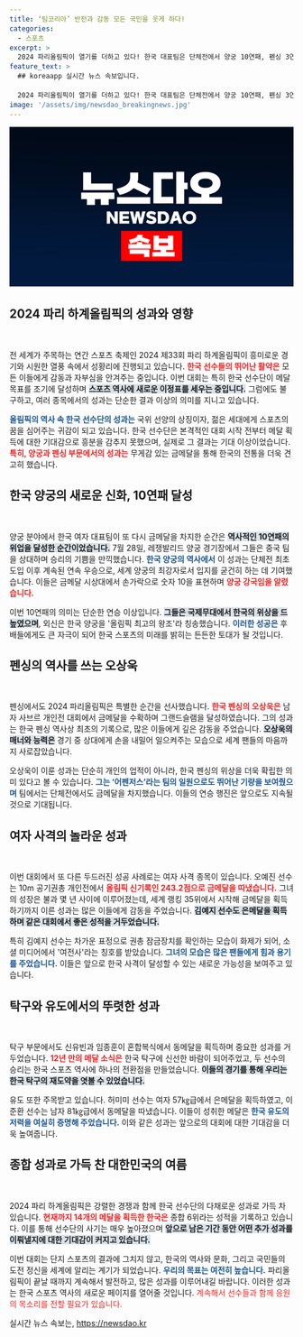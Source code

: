 ```yaml
---
title: ‘팀코리아’ 반전과 감동 모든 국민을 웃게 하다!
categories:
  - 스포츠
excerpt: >
  2024 파리올림픽이 열기를 더하고 있다! 한국 대표팀은 단체전에서 양궁 10연패, 펜싱 3연패를 달성하며 메달 소식을 연일 전해오고 있다. 태극전사들의 열정과 감동의 순간들을 놓치지 마세요!
feature_text: >
  ## koreaapp 실시간 뉴스 속보입니다.

  2024 파리올림픽이 열기를 더하고 있다! 한국 대표팀은 단체전에서 양궁 10연패, 펜싱 3연패를 달성하며 메달 소식을 연일 전해오고 있다. 태극전사들의 열정과 감동의 순간들을 놓치지 마세요!
image: '/assets/img/newsdao_breakingnews.jpg'
---
```


<p><img src="/assets/img/newsdao_breakingnews.jpg" alt="koreaapp 속보" /></p>

<h2 data-ke-size="size26">2024 파리 하계올림픽의 성과와 영향</h2>

<p data-ke-size="size16">&nbsp;</p>

<p>전 세계가 주목하는 연간 스포츠 축제인 2024 제33회 파리 하계올림픽이 흥미로운 경기와 시원한 열풍 속에서 성황리에 진행되고 있습니다. <b><span style="color: #ee2323;">한국 선수들의 뛰어난 활약은</span></b>  모든 이들에게 감동과 자부심을 안겨주는 중입니다. 이번 대회는 특히 한국 선수단이 메달 목표를 조기에 달성하며 <b><span style="background-color: #21538527;">스포츠 역사에 새로운 이정표를 세우는 중입니다.</span></b> 그럼에도 불구하고, 여러 종목에서의 성과는 단순한 결과 이상의 의미를 지니고 있습니다.</p>

<p><b><span style="color: #1a5490;">올림픽의 역사 속 한국 선수단의 성과는</span></b> 국위 선양의 상징이자, 젊은 세대에게 스포츠의 꿈을 심어주는 귀감이 되고 있습니다. 한국 선수단은 본격적인 대회 시작 전부터 메달 획득에 대한 기대감으로 흥분을 감추지 못했으며, 실제로 그 결과는 기대 이상이었습니다. <b><span style="color: #ee2323;">특히, 양궁과 펜싱 부문에서의 성과는</span></b> 무게감 있는 금메달을 통해 한국의 전통을 더욱 견고히 했습니다.</p>

<h2 data-ke-size="size26">한국 양궁의 새로운 신화, 10연패 달성</h2>

<p data-ke-size="size16">&nbsp;</p>

<p>양궁 분야에서 한국 여자 대표팀이 또 다시 금메달을 차지한 순간은 <b><span style="background-color: #21538527;">역사적인 10연패의 위업을 달성한 순간이었습니다.</span></b> 7월 28일, 레쟁발리드 양궁 경기장에서 그들은 중국 팀을 상대하며 승리의 기쁨을 만끽했습니다. <b><span style="color: #1a5490;">한국 양궁의 역사에서</span></b> 이 성과는 단체전 최초 도입 이후 계속된 연속 우승으로, 세계 양궁의 최강자로서 입지를 굳건히 하는 데 기여했습니다. 이들은 금메달 시상대에서 손가락으로 숫자 10을 표현하며 <b><span style="color: #ee2323;">양궁 강국임을 알렸습니다.</span></b></p>

<p>이번 10연패의 의미는 단순한 연승 이상입니다. <b><span style="background-color: #21538527;">그들은 국제무대에서 한국의 위상을 드높였으며</span></b>, 외신은 한국 양궁을 '올림픽 최고의 왕조'라 칭송했습니다. <b><span style="color: #1a5490;">이러한 성공은</span></b> 후배들에게도 큰 자극이 되어 한국 스포츠의 미래를 밝히는 든든한 토대가 될 것입니다.</p>

<h2 data-ke-size="size26">펜싱의 역사를 쓰는 오상욱</h2>

<p data-ke-size="size16">&nbsp;</p>

<p>펜싱에서도 2024 파리올림픽은 특별한 순간을 선사했습니다. <b><span style="color: #ee2323;">한국 펜싱의 오상욱은</span></b> 남자 사브르 개인전 대회에서 금메달을 수확하며 그랜드슬램을 달성하였습니다. 그의 성과는 한국 펜싱 역사상 최초의 기록으로, 많은 이들에게 깊은 감동을 주었습니다. <b><span style="background-color: #21538527;">오상욱의 매너와 능력은</span></b> 경기 중 상대에게 손을 내밀어 일으켜주는 모습으로 세계 팬들의 마음까지 사로잡았습니다. </p>

<p>오상욱이 이룬 성과는 단순히 개인의 업적이 아니라, 한국 펜싱의 위상을 더욱 확립한 의미 있다고 볼 수 있습니다. <b><span style="color: #1a5490;">그는 ‘어펜저스’라는 팀의 일원으로도 뛰어난 기량을 보여줬으며</span></b> 팀에서는 단체전에서도 금메달을 차지했습니다. 이들의 연승 행진은 앞으로도 지속될 것으로 기대됩니다.</p>

<h2 data-ke-size="size26">여자 사격의 놀라운 성과</h2>

<p data-ke-size="size16">&nbsp;</p>

<p>이번 대회에서 또 다른 두드러진 성공 사례로는 여자 사격 종목이 있습니다. 오예진 선수는 10m 공기권총 개인전에서 <b><span style="color: #ee2323;">올림픽 신기록인 243.2점으로 금메달을 따냈습니다.</span></b> 그녀의 성장은 불과 몇 년 사이에 이루어졌는데, 세계 랭킹 35위에서 시작해 금메달을 획득하기까지 이른 성과는 많은 이들에게 감동을 주었습니다. <b><span style="background-color: #21538527;">김예지 선수도 은메달을 획득하며 같은 대회에서 좋은 성적을 거두었습니다.</span></b></p>

<p>특히 김예지 선수는 차가운 표정으로 권총 잠금장치를 확인하는 모습이 화제가 되어, 소셜 미디어에서 '여전사'라는 칭호를 받았습니다. <b><span style="color: #1a5490;">그녀의 모습은 많은 팬들에게 힘과 용기를 주었습니다.</span></b> 이들은 앞으로 한국 사격이 달성할 수 있는 새로운 가능성을 보여주고 있습니다.</p>

<h2 data-ke-size="size26">탁구와 유도에서의 뚜렷한 성과</h2>

<p data-ke-size="size16">&nbsp;</p>

<p>탁구 부문에서도 신유빈과 임종훈이 혼합복식에서 동메달을 획득하며 중요한 성과를 거두었습니다. <b><span style="color: #ee2323;">12년 만의 메달 소식은</span></b> 한국 탁구에 신선한 바람이 되어주었고, 두 선수의 승리는 한국 스포츠 역사에 하나의 전환점을 만들었습니다. <b><span style="background-color: #21538527;">이들의 경기를 통해 우리는 한국 탁구의 재도약을 엿볼 수 있었습니다.</span></b></p>

<p>유도 또한 주목받고 있습니다. 허미미 선수는 여자 57㎏급에서 은메달을 획득하였고, 이준환 선수는 남자 81㎏급에서 동메달을 따냈습니다. 이들이 성취한 메달은 <b><span style="color: #1a5490;">한국 유도의 저력을 여실히 증명해 주었습니다.</span></b> 이와 같은 성과는 앞으로의 대회에 대한 기대감을 더욱 높여줍니다.</p>

<h2 data-ke-size="size26">종합 성과로 가득 찬 대한민국의 여름</h2>

<p data-ke-size="size16">&nbsp;</p>

<p>2024 파리 하계올림픽은 강렬한 경쟁과 함께 한국 선수단의 다채로운 성과로 가득 차 있습니다. <b><span style="color: #ee2323;">현재까지 14개의 메달을 획득한 한국은</span></b> 종합 6위라는 성적을 기록하고 있습니다. 이를 통해 선수단의 사기는 매우 높아졌으며 <b><span style="background-color: #21538527;">앞으로 남은 기간 동안 어떤 추가 성과를 이뤄낼지에 대한 기대감이 커지고 있습니다.</span></b></p>

<p>이번 대회는 단지 스포츠의 결과에 그치지 않고, 한국의 역사와 문화, 그리고 국민들의 도전 정신을 세계에 알리는 계기가 되었습니다. <b><span style="color: #1a5490;">우리의 목표는 여전히 높습니다.</span></b> 파리올림픽이 끝날 때까지 계속해서 발전하고, 많은 성과를 이루어내길 바랍니다. 이러한 성과는 한국 스포츠 역사의 새로운 페이지를 열어줄 것입니다. <b></b><span style="color: #ee2323;">계속해서 선수들과 함께 응원의 목소리를 전할 필요가 있습니다.</span></b> </p>

<p data-ke-size="size16"></p>
실시간 뉴스 속보는, <a href="https://newsdao.kr" rel="dofollow">https://newsdao.kr</a>


